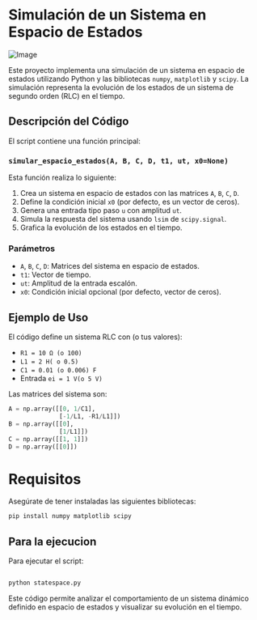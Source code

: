 # Simulación de un Sistema en Espacio de Estados

![Image](https://github.com/user-attachments/assets/ef89cd9c-94e5-4bac-a624-f97d124e29c4)


Este proyecto implementa una simulación de un sistema en espacio de estados utilizando Python y las bibliotecas `numpy`, `matplotlib` y `scipy`. La simulación representa la evolución de los estados de un sistema de segundo orden (RLC) en el tiempo.

## Descripción del Código

El script contiene una función principal:

### `simular_espacio_estados(A, B, C, D, t1, ut, x0=None)`
Esta función realiza lo siguiente:
1. Crea un sistema en espacio de estados con las matrices `A`, `B`, `C`, `D`.
2. Define la condición inicial `x0` (por defecto, es un vector de ceros).
3. Genera una entrada tipo paso `u` con amplitud `ut`.
4. Simula la respuesta del sistema usando `lsim` de `scipy.signal`.
5. Grafica la evolución de los estados en el tiempo.

### Parámetros
- `A`, `B`, `C`, `D`: Matrices del sistema en espacio de estados.
- `t1`: Vector de tiempo.
- `ut`: Amplitud de la entrada escalón.
- `x0`: Condición inicial opcional (por defecto, vector de ceros).

## Ejemplo de Uso

El código define un sistema RLC con (o tus valores):
- `R1 = 10 Ω (o 100)`
- `L1 = 2 H( o 0.5)`
- `C1 = 0.01 (o 0.006) F`
- Entrada `ei = 1 V(o 5 V)`

Las matrices del sistema son:
```python
A = np.array([[0, 1/C1],
              [-1/L1, -R1/L1]])
B = np.array([[0],
              [1/L1]])
C = np.array([[1, 1]])
D = np.array([[0]])
```
# Requisitos
Asegúrate de tener instaladas las siguientes bibliotecas:
```python
pip install numpy matplotlib scipy

```

## Para la ejecucion
Para ejecutar el script:
```python

python statespace.py
```
Este código permite analizar el comportamiento de un sistema dinámico definido en espacio de estados y visualizar su evolución en el tiempo.